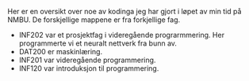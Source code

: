 Her er en oversikt over noe av kodinga jeg har gjort i løpet av min tid på NMBU. De forskjellige mappene er fra forkjellige fag.

- INF202 var et prosjektfag i videregående prograrmmering. Her programmerte vi et neuralt nettverk fra bunn av.
- DAT200 er maskinlæring.
- INF201 var videregående programmering.
- INF120 var introduksjon til programmering. 
